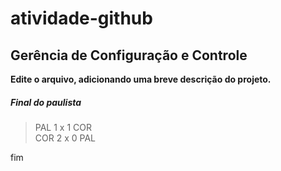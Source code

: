 # atividade-github
##  Gerência de Configuração e Controle

**Edite o arquivo, adicionando uma breve descrição do projeto.**


##### Final do paulista
> PAL 1 x 1 COR <br/>
> COR 2 x 0 PAL

fim
